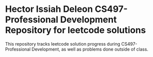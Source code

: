 Hector Issiah Deleon
CS497-Professional Development
Repository for leetcode solutions 
=

This repository tracks leetcode solution progress during CS497-Professional Development, as well as problems done outside of class. 
